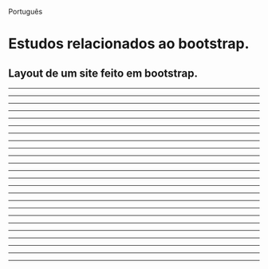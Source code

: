 Português
# Estudos relacionados ao bootstrap.
## Layout de um site feito em bootstrap.
------------------------------
------------------------------------------------------------
------------------------------
------------------------------
------------------------------
------------------------------
------------------------------
------------------------------------------------------------
------------------------------
------------------------------------------------------------
------------------------------
------------------------------
------------------------------
------------------------------
------------------------------
------------------------------------------------------------
------------------------------
------------------------------------------------------------
------------------------------
------------------------------
------------------------------
------------------------------
------------------------------
------------------------------------------------------------
